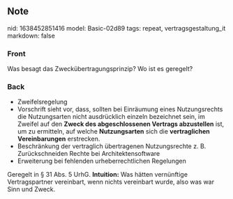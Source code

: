 ## Note
nid: 1638452851416
model: Basic-02d89
tags: repeat, vertragsgestaltung_it
markdown: false

### Front
Was besagt das Zweckübertragungsprinzip? Wo ist es geregelt?

### Back
<ul>
  <li>Zweifelsregelung
  <li>Vorschrift sieht vor, dass, sollten bei Einräumung eines
  Nutzungsrechts die Nutzungsarten nicht ausdrücklich einzeln
  bezeichnet sein, im Zweifel auf den <b>Zweck des abgeschlossenen
  Vertrags abzustellen</b> ist, um zu ermitteln, auf welche
  <b>Nutzungsarten</b> sich die <b>vertraglichen Vereinbarungen</b>
  erstrecken.
  <li>Beschränkung der vertraglich übertragenen Nutzungsrechte z.
  B. Zurückschneiden Rechte bei Architektensoftware
  <li>Erweiterung bei fehlenden urheberrechtlichen Regelungen
</ul>Geregelt in § 31 Abs. 5 UrhG. <b>Intuition:</b> Was hätten
vernünftige Vertragspartner vereinbart, wenn nichts vereinbart
wurde, also was war Sinn und Zweck.
